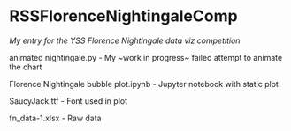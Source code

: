 # RSSFlorenceNightingaleComp
*My entry for the YSS Florence Nightingale data viz competition*

animated nightingale.py - My ~work in progress~ failed attempt to animate the chart

Florence Nightingale bubble plot.ipynb - Jupyter notebook with static plot

SaucyJack.ttf - Font used in plot

fn_data-1.xlsx - Raw data
